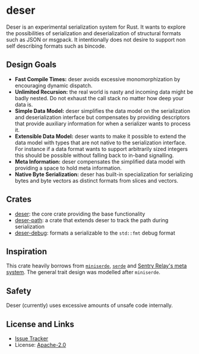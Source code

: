 # deser

Deser is an experimental serialization system for Rust.  It wants to explore the
possibilities of serialization and deserialization of structural formats such as
JSON or msgpack.  It intentionally does not desire to support non self describing
formats such as bincode.

## Design Goals

* **Fast Compile Times:** deser avoids excessive monomorphization by encouraging dynamic dispatch.
* **Unlimited Recursion:** the real world is nasty and incoming data might be badly nested.
  Do not exhaust the call stack no matter how deep your data is.
* **Simple Data Model:** deser simplifies the data model on the serialization and deserialization
  interface but compensates by providing descriptors that provide auxiliary information for when
  a serializer wants to process it.
* **Extensible Data Model:** deser wants to make it possible to extend the data model with types
  that are not native to the serialization interface.  For instance if a data format wants to
  support arbitrarily sized integers this should be possible without falling back to in-band
  signalling.
* **Meta Information:** deser compensates the simplified data model with providing a space to
  hold meta information.
* **Native Byte Serialization:** deser has built-in specialization for serializing bytes and
  byte vectors as distinct formats from slices and vectors.

## Crates

* [deser](https://github.com/mitsuhiko/deser/tree/main/deser): the core crate
  providing the base functionality
* [deser-path](https://github.com/mitsuhiko/deser/tree/main/deser-path): a crate
  that extends deser to track the path during serialization
* [deser-debug](https://github.com/mitsuhiko/deser/tree/main/deser-debug): formats
  a serializable to the `std::fmt` debug format

## Inspiration

This crate heavily borrows from
[`miniserde`](https://github.com/dtolnay/miniserde),
[`serde`](https://serde.rs/) and [Sentry Relay's meta
system](https://github.com/getsentry/relay).  The general trait design was
modelled after `miniserde`.

## Safety

Deser (currently) uses excessive amounts of unsafe code internally.

## License and Links

- [Issue Tracker](https://github.com/mitsuhiko/deser/issues)
- License: [Apache-2.0](https://github.com/mitsuhiko/deser/blob/master/LICENSE)

